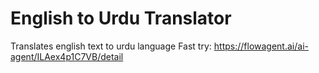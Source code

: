 # English to Urdu Translator
Translates english text to urdu language
Fast try: https://flowagent.ai/ai-agent/ILAex4p1C7VB/detail
